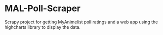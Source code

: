 # MAL-Poll-Scraper
Scrapy project for getting MyAnimelist poll ratings and a web app using the highcharts library to display the data.
